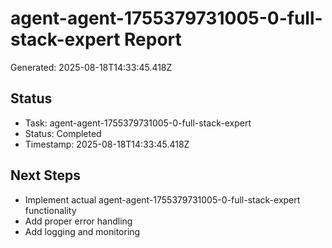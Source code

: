 # agent-agent-1755379731005-0-full-stack-expert Report

Generated: 2025-08-18T14:33:45.418Z

## Status
- Task: agent-agent-1755379731005-0-full-stack-expert
- Status: Completed
- Timestamp: 2025-08-18T14:33:45.418Z

## Next Steps
- Implement actual agent-agent-1755379731005-0-full-stack-expert functionality
- Add proper error handling
- Add logging and monitoring
